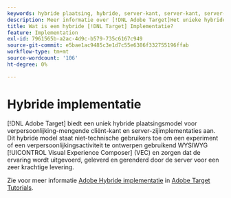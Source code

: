 ```yaml
---
keywords: hybride plaatsing, hybride, server-kant, server-kant, server-kant, cliënt-kant, cliëntkant, cliëntkant, hybride implementatie, hybride plaatsing0
description: Meer informatie over [!DNL Adobe Target]Het unieke hybride implementatiemodel voor personalisatie, het mengen van client-kant en server-kant implementaties.
title: Wat is een hybride [!DNL Target] Implementatie?
feature: Implementation
exl-id: 7961565b-a2ac-4d9c-b579-735c6167c949
source-git-commit: e5bae1ac9485c3e1d7c55e6386f332755196ffab
workflow-type: tm+mt
source-wordcount: '106'
ht-degree: 0%

---
```


# Hybride implementatie

[!DNL Adobe Target] biedt een uniek hybride plaatsingsmodel voor verpersoonlijking-mengende cliënt-kant en server-zijimplementaties aan. Dit hybride model staat niet-technische gebruikers toe om een experiment of een verpersoonlijkingsactiviteit te ontwerpen gebruikend WYSIWYG [!UICONTROL Visual Experience Composer] (VEC) en zorgen dat de ervaring wordt uitgevoerd, geleverd en gerenderd door de server voor een zeer krachtige levering.

Zie voor meer informatie [Adobe Hybride implementatie](https://experienceleague.adobe.com/docs/target-learn/tutorials/implementation/hybrid-deployment.html?lang=nl-NL) in [Adobe Target Tutorials](https://experienceleague.adobe.com/docs/target-learn/tutorials/overview.html?lang=nl-NL).
